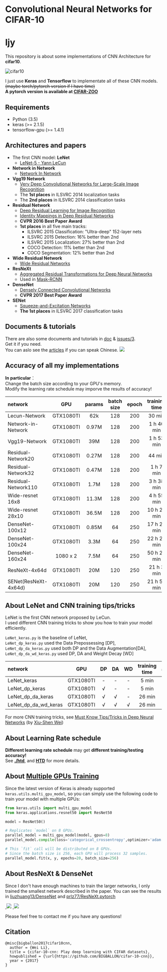 # Convolutional Neural Networks for CIFAR-10 

# ljy
This repository is about some implementations of CNN Architecture  for **cifar10**.  

![cifar10][1]

I just use **Keras** and **Tensorflow** to implementate all of these CNN models.  
~~(maybe torch/pytorch version if I have time)~~  
**A pytorch version is available at [CIFAR-ZOO](https://github.com/BIGBALLON/CIFAR-ZOO)**

## Requirements

- Python (3.5)
- keras (>= 2.1.5)
- tensorflow-gpu (>= 1.4.1)

## Architectures and papers

- The first CNN model: **LeNet**    
    - [LeNet-5 - Yann LeCun][2]
- **Network in Network**
    - [Network In Network][3]
- **Vgg19 Network**
    -  [Very Deep Convolutional Networks for Large-Scale Image Recognition][4]
    -  The **1st places** in ILSVRC 2014 localization tasks
    -  The **2nd places** in ILSVRC 2014 classification tasks 
- **Residual Network** 
    -  [Deep Residual Learning for Image Recognition][5]
    -  [Identity Mappings in Deep Residual Networks][6]
    -  **CVPR 2016 Best Paper Award**
    -  **1st places** in all five main tracks:
        - ILSVRC 2015 Classification: "Ultra-deep" 152-layer nets
        - ILSVRC 2015 Detection: 16% better than 2nd
        - ILSVRC 2015 Localization: 27% better than 2nd
        - COCO Detection: 11% better than 2nd
        - COCO Segmentation: 12% better than 2nd
-  **Wide Residual Network**
    -  [Wide Residual Networks][7]
-  **ResNeXt**  
    -  [Aggregated Residual Transformations for Deep Neural Networks][8]
    -  Used in [Mask-RCNN][9]
-  **DenseNet**
    -  [Densely Connected Convolutional Networks][10]
    -  **CVPR 2017 Best Paper Award**
-  **SENet**
    - [Squeeze-and-Excitation Networks][11]  
    - **The 1st places** in ILSVRC 2017 classification tasks 

## Documents & tutorials

There are also some documents and tutorials in [doc][12] & [issues/3][13].  
Get it if you need.   
You can aslo see the [articles][14] if you can speak Chinese. <img src="https://user-images.githubusercontent.com/7837172/44953504-b9481000-aec8-11e8-9920-abf66365b8d8.gif">



## Accuracy of all my implementations

**In particular**：  
Change the batch size according to your GPU's memory.  
Modify the learning rate schedule may imporve the results of accuracy!  

| network               | GPU       | params  | batch size | epoch | training time | accuracy(%) |
|:----------------------|:---------:|:-------:|:----------:|:-----:|:-------------:|:-----------:|
| Lecun-Network         | GTX1080TI | 62k     |   128      |  200  |    30 min     |    76.23    |
| Network-in-Network    | GTX1080TI | 0.97M   |   128      |  200  |    1 h 40 min |    91.63    |
| Vgg19-Network         | GTX1080TI | 39M     |   128      |  200  |    1 h 53 min |    93.53    |
| Residual-Network20    | GTX1080TI | 0.27M   |   128      |  200  |    44 min     |    91.82    |
| Residual-Network32    | GTX1080TI | 0.47M   |   128      |  200  |    1 h 7 min  |    92.68    |
| Residual-Network110   | GTX1080TI | 1.7M    |   128      |  200  |    3 h 38 min |    93.93    |
| Wide-resnet 16x8      | GTX1080TI | 11.3M   |   128      |  200  |   4 h 55 min  |    95.13    |
| Wide-resnet 28x10     | GTX1080TI | 36.5M   |   128      |  200  |   10 h 22 min |    95.78    |
| DenseNet-100x12       | GTX1080TI | 0.85M   |   64       |  250  |   17 h 20 min |    94.91    |
| DenseNet-100x24       | GTX1080TI | 3.3M    |   64       |  250  |   22 h 27 min |    95.30    |
| DenseNet-160x24       | 1080 x 2  | 7.5M    |   64       |  250  |   50 h 20 min |    95.90    |
| ResNeXt-4x64d         | GTX1080TI | 20M     |   120      |  250  |   21 h 3 min  |    95.19    |
| SENet(ResNeXt-4x64d)  | GTX1080TI | 20M     |   120      |  250  |   21 h 57 min |    95.60    |


## About LeNet and CNN training tips/tricks

LeNet is the first CNN network proposed by LeCun.   
I used different CNN training tricks to show you how to train your model efficiently.  

``LeNet_keras.py`` is the baseline of LeNet,  
``LeNet_dp_keras.py`` used the Data Prepossessing [DP],  
``LeNet_dp_da_keras.py`` used both DP and the Data Augmentation[DA],  
``LeNet_dp_da_wd_keras.py`` used DP, DA and Weight Decay [WD]  

| network                |  GPU      | DP      |     DA     |   WD  | training time | accuracy(%) |
|:-----------------------|:---------:|:-------:|:----------:|:-----:|:-------------:|:-----------:|
| LeNet_keras            | GTX1080TI |   -     |   -        |   -   |    5 min      |    58.48    |
| LeNet_dp_keras         | GTX1080TI |   √     |   -        |   -   |    5 min      |    60.41    |
| LeNet_dp_da_keras      | GTX1080TI |   √     |   √        |   -   |    26 min     |    75.06    |
| LeNet_dp_da_wd_keras   | GTX1080TI |   √     |   √        |   √   |    26 min     |    76.23    |

For more CNN training tricks, see [Must Know Tips/Tricks in Deep Neural Networks][15] (by [Xiu-Shen Wei][16])

## About Learning Rate schedule

**Different learning rate schedule** may get **different training/testing accuracy!**  
See **[./htd][17]**, and **[HTD][18]** for more details.  

## About [Multiple GPUs Training][19] 

Since the latest version of Keras is already supported ``keras.utils.multi_gpu_model``, so you can simply use the following code to train your model with multiple GPUs:

```python
from keras.utils import multi_gpu_model
from keras.applications.resnet50 import ResNet50

model = ResNet50()

# Replicates `model` on 8 GPUs.
parallel_model = multi_gpu_model(model, gpus=8)
parallel_model.compile(loss='categorical_crossentropy',optimizer='adam')

# This `fit` call will be distributed on 8 GPUs.
# Since the batch size is 256, each GPU will process 32 samples.
parallel_model.fit(x, y, epochs=20, batch_size=256)
```


## About ResNeXt & DenseNet

Since I don't have enough machines to train the larger networks, I only trained the smallest network described in the paper.  You can see the results in [liuzhuang13/DenseNet][20] and [prlz77/ResNeXt.pytorch][21]

<a href="https://bigballon.github.io">&nbsp;<img src="https://user-images.githubusercontent.com/7837172/44953504-b9481000-aec8-11e8-9920-abf66365b8d8.gif"></a> <a href="https://bigballon.github.io">&nbsp;<img src="https://user-images.githubusercontent.com/7837172/44953504-b9481000-aec8-11e8-9920-abf66365b8d8.gif"></a>

Please feel free to contact me if you have any questions! 


## Citation

```
@misc{bigballon2017cifar10cnn,
  author = {Wei Li},
  title = {cifar-10-cnn: Play deep learning with CIFAR datasets},
  howpublished = {\url{https://github.com/BIGBALLON/cifar-10-cnn}},
  year = {2017}
}
```


  [1]: ./images/cf10.png
  [2]: http://yann.lecun.com/exdb/lenet/
  [3]: https://arxiv.org/abs/1312.4400
  [4]: https://arxiv.org/abs/1409.1556
  [5]: https://arxiv.org/abs/1512.03385
  [6]: https://arxiv.org/abs/1603.05027
  [7]: https://arxiv.org/abs/1605.07146
  [8]: https://arxiv.org/abs/1611.05431
  [9]: https://arxiv.org/abs/1703.06870
  [10]: https://arxiv.org/abs/1608.06993
  [11]: https://arxiv.org/abs/1709.01507
  [12]: ./doc
  [13]: https://github.com/BIGBALLON/cifar-10-cnn/issues/3
  [14]: https://zhuanlan.zhihu.com/dlgirls
  [15]: http://lamda.nju.edu.cn/weixs/project/CNNTricks/CNNTricks.html
  [16]: http://lamda.nju.edu.cn/weixs/
  [17]: ./htd
  [18]: https://github.com/BIGBALLON/HTD
  [19]: https://keras.io/getting-started/faq/#how-can-i-run-a-keras-model-on-multiple-gpus
  [20]: https://github.com/liuzhuang13/DenseNet
  [21]: https://github.com/prlz77/ResNeXt.pytorch

